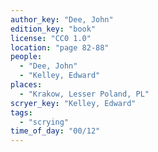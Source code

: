 ```yaml
---
author_key: "Dee, John"
edition_key: "book"
license: "CC0 1.0"
location: "page 82-88"
people:
  - "Dee, John"
  - "Kelley, Edward"
places:
  - "Krakow, Lesser Poland, PL"
scryer_key: "Kelley, Edward"
tags:
  - "scrying"
time_of_day: "00/12"
---
```

